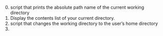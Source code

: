 0. script that prints the absolute path name of the current working directory
1. Display the contents list of your current directory.
2. script that changes the working directory to the user’s home directory
3. 
